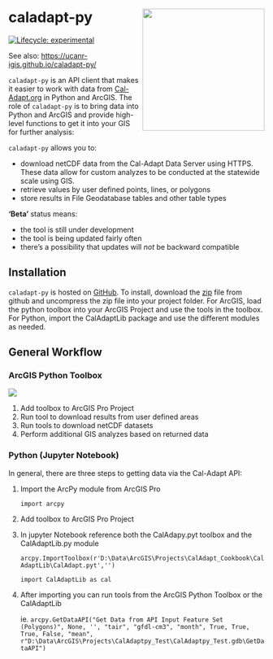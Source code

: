 
<!-- README.md is generated from README.Rmd. Please edit that file -->

# caladapt-py <img src="https://ucanr-igis.github.io/caladapt-py/reference/figures/caladaptpy-beta_logo.svg" align="right" width="240" />

<!-- badges: start -->

[![Lifecycle:
experimental](https://img.shields.io/badge/lifecycle-experimental-orange.svg)](https://www.tidyverse.org/lifecycle/#experimental)
<!-- badges: end -->

See also: <https://ucanr-igis.github.io/caladapt-py/>

`caladapt-py` is an API client that makes it easier to work with data from [Cal-Adapt.org](https://cal-adapt.org/) in Python and ArcGIS. The role of `caladapt-py` is to bring data into Python and ArcGIS and provide high-level functions to get it into your GIS for further analysis:

`caladapt-py` allows you to:

*   download netCDF data from the Cal-Adapt Data Server using HTTPS. These data allow for custom analyzes to be conducted at the statewide scale using GIS.
*   retrieve values by user defined points, lines, or polygons
*   store results in File Geodatabase tables and other table types

**‘Beta’** status means:

*   the tool is still under development
*   the tool is being updated fairly often
*   there’s a possibility that updates will _not_ be backward compatible

[](#installation)Installation
-----------------------------

`caladapt-py` is hosted on [GitHub](https://github.com/ucanr-igis/caladapt-py). To install, download the [zip](https://github.com/UCANR-IGIS/caladapt-py/raw/master/CalAdaptPy.zip) file from github and uncompress the zip file into your project folder. For ArcGIS, load the python toolbox into your ArcGIS Project and use the tools in the toolbox. For Python, import the CalAdaptLib package and use the different modules as needed.

[](#general-workflow)General Workflow
-------------------------------------

### ArcGIS Python Toolbox
<img src="https://ucanr-igis.github.io/caladapt-py/reference/figures/pythonToolbox.png"/>

1. Add toolbox to ArcGIS Pro Project
2. Run tool to download results from user defined areas
3. Run tools to download netCDF datasets
4. Perform additional GIS analyzes based on returned data

### Python (Jupyter Notebook)

In general, there are three steps to getting data via the Cal-Adapt API:

1. Import the ArcPy module from ArcGIS Pro
    
    `import arcpy`
    
2. Add toolbox to ArcGIS Pro Project
3. In jupyter Notebook reference both the CalAdapy.pyt toolbox and the CalAdaptLib.py module
    
    `arcpy.ImportToolbox(r'D:\Data\ArcGIS\Projects\CalAdapt_Cookbook\CalAdaptLib\CalAdapt.pyt','')`
    
    `import CalAdaptLib as cal`
    
4. After importing you can run tools from the ArcGIS Python Toolbox or the CalAdaptLib
    
    ie. `arcpy.GetDataAPI("Get Data from API Input Feature Set (Polygons)", None, '', "tair", "gfdl-cm3", "month", True, True, True, False, "mean", r"D:\Data\ArcGIS\Projects\CalAdaptpy_Test\CalAdaptpy_Test.gdb\GetDataAPI")`

